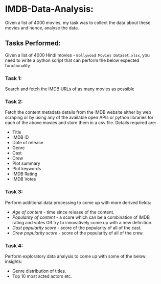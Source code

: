 # IMDB-Data-Analysis:
Given a list of 4000 movies, my task was to collect the data about these movies and hence, analyse the data.

## Tasks Performed:
Given a list of 4000 Hindi movies - `Bollywood Movies Dataset.xlsx`, you need to write a python script that can perform the below expected functionality

### Task 1:
Search and fetch the IMDB URLs of as many movies as possible

### Task 2:
Fetch the content metadata details from the IMDB website either by web scraping or by using any of the available open APIs or python libraries for each of the above movies and store them in a csv file. Details required are:
- Title
- IMDB ID
- Date of release
- Genre
- Cast
- Crew
- Plot summary
- Plot keywords
- IMDB Rating
- IMDB Votes

### Task 3:
Perform additional data processing to come up with more derived fields:
- *Age of content* - time since release of the content.
- *Popularity of content* - a score which can be a combination of IMDB rating and votes OR try to innovatively come up with a new definition.
- *Cast popularity score* - score of the popularity of all of the cast.
- *Crew popularity score* - score of the popularity of all of the crew.

### Task 4:
Perform exploratory data analysis to come up with some of the below insights:
- Genre distribution of titles.
- Top 10 most acted actors etc.

